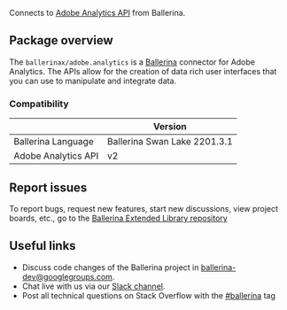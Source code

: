 Connects to [Adobe Analytics API](https://developer.adobe.com/analytics-apis/docs/2.0/) from Ballerina.

## Package overview
The `ballerinax/adobe.analytics` is a [Ballerina](https://ballerina.io/) connector for Adobe Analytics. The APIs allow for the creation of data rich user interfaces that you can use to manipulate and integrate data.

### Compatibility
|                       | Version                       |
|-----------------------|-------------------------------|
| Ballerina Language    | Ballerina Swan Lake 2201.3.1  | 
| Adobe Analytics API   | v2                            |

## Report issues
To report bugs, request new features, start new discussions, view project boards, etc., go to the [Ballerina Extended Library repository](https://github.com/ballerina-platform/ballerina-extended-library)

## Useful links
- Discuss code changes of the Ballerina project in [ballerina-dev@googlegroups.com](mailto:ballerina-dev@googlegroups.com).
- Chat live with us via our [Slack channel](https://ballerina.io/community/slack/).
- Post all technical questions on Stack Overflow with the [#ballerina](https://stackoverflow.com/questions/tagged/ballerina) tag
